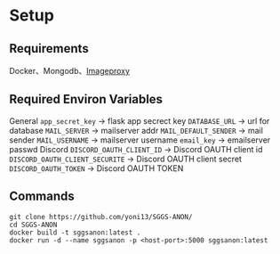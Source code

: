 # Setup

## Requirements
Docker、Mongodb、[Imageproxy](ghcr.io/willnorris/imageproxy)

## Required Environ Variables
General
`app_secret_key` -> flask app secrect key
`DATABASE_URL` -> url for database
`MAIL_SERVER` -> mailserver addr
`MAIL_DEFAULT_SENDER` -> mail sender
`MAIL_USERNAME` -> mailserver username
`email_key` -> emailserver passwd
Discord
`DISCORD_OAUTH_CLIENT_ID` -> Discord OAUTH client id
`DISCORD_OAUTH_CLIENT_SECURITE` -> Discord OAUTH client secret
`DISCORD_OAUTH_TOKEN` ->  Discord OAUTH TOKEN



## Commands
```
git clone https://github.com/yoni13/SGGS-ANON/
cd SGGS-ANON
docker build -t sggsanon:latest .
docker run -d --name sggsanon -p <host-port>:5000 sggsanon:latest
```

